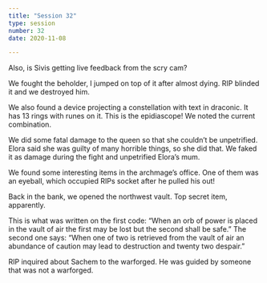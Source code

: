 ```yaml
---
title: "Session 32"
type: session
number: 32
date: 2020-11-08

---
```


Also, is Sivis getting live feedback from the scry cam?

We fought the beholder, I jumped on top of it after almost dying. RIP blinded it and we destroyed him.

We also found a device projecting a constellation with text in draconic. It has 13 rings with runes on it. This is the epidiascope! We noted the current combination.

We did some fatal damage to the queen so that she couldn’t be unpetrified. Elora said she was guilty of many horrible things, so she did that. We faked it as damage during the fight and unpetrified Elora’s mum.

We found some interesting items in the archmage’s office. One of them was an eyeball, which occupied RIPs socket after he pulled his out!

Back in the bank, we opened the northwest vault. Top secret item, apparently.

This is what was written on the first code: “When an orb of power is placed in the vault of air the first may be lost but the second shall be safe.”
The second one says: “When one of two is retrieved from the vault of air an abundance of caution may lead to destruction and twenty two despair.”

RIP inquired about Sachem to the warforged. He was guided by someone that was not a warforged.
